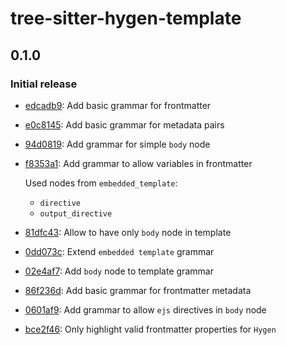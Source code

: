 # tree-sitter-hygen-template

## 0.1.0

### Initial release

- [edcadb9](https://github.com/Hdoc1509/tree-sitter-hygen-template/commit/edcadb9383d4895871648808b358963c498f401f): Add basic grammar for frontmatter
- [e0c8145](https://github.com/Hdoc1509/tree-sitter-hygen-template/commit/e0c8145b3e9c8d560940b8ce6694673ba3f87629): Add basic grammar for metadata pairs
- [94d0819](https://github.com/Hdoc1509/tree-sitter-hygen-template/commit/94d0819b47b0ea3a538225381ed94809b3380209): Add grammar for simple `body` node
- [f8353a1](https://github.com/Hdoc1509/tree-sitter-hygen-template/commit/f8353a148adc02747c19eb548563e69029ce269f): Add grammar to allow variables in frontmatter

  Used nodes from `embedded_template`:

  - `directive`
  - `output_directive`

- [81dfc43](https://github.com/Hdoc1509/tree-sitter-hygen-template/commit/81dfc438d4bf8e43551b6ca7b0d1d0645b56b2e7): Allow to have only `body` node in template
- [0dd073c](https://github.com/Hdoc1509/tree-sitter-hygen-template/commit/0dd073cd72431305fcf3a18108895360c575a3f8): Extend `embedded template` grammar
- [02e4af7](https://github.com/Hdoc1509/tree-sitter-hygen-template/commit/02e4af770e7694fa0a11b225cd9b640b0399d7b5): Add `body` node to template grammar
- [86f236d](https://github.com/Hdoc1509/tree-sitter-hygen-template/commit/86f236d069f015380d1bda55c0ef514add07851b): Add basic grammar for frontmatter metadata
- [0601af9](https://github.com/Hdoc1509/tree-sitter-hygen-template/commit/0601af9aa90170cceafc1d4c3f624e1eb85e0015): Add grammar to allow `ejs` directives in `body` node
- [bce2f46](https://github.com/Hdoc1509/tree-sitter-hygen-template/commit/bce2f463fac2089500d0f9df37a8c56b74e22a2d): Only highlight valid frontmatter properties for `Hygen`
